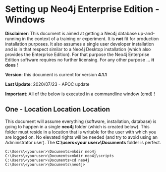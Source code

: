 # Setting up Neo4j Enterprise Edition - Windows

**Disclaimer**: This document is aimed at getting a Neo4j database up-and-running in the context of a training or experiment. It is **not** fit for production installation purposes. It also assumes a single user developer installation and is in that respect similar to a Neo4j Desktop installation (which also provides the Enterprise Edition). For that purpose the Neo4j Enterprise Edition software requires no further licensing. For any other purpose … **it does** !

**Version**: this document is current for version **4.1.1**

**Last Update**: 2020/07/23 - APOC update

**Important**: All of the below is executed in a commandline window (cmd)  !

## One - Location Location Location

This document will assume everything (software, installation, database) is going to happen in a single **neo4j** folder (which is created below). This folder must reside in a location that is writable for the user with which you are logged on. No elevated rights will be needed (and try to avoid using an Administrator user). The **C:\users\<your user>\Documents** folder is perfect.

```
C:\Users\<youruser>\Documents>mkdir neo4j
C:\Users\<youruser>\Documents>mkdir neo4j\scripts
C:\Users\<youruser>\Documents>cd neo4j
C:\Users\<youruser>\Documents\neo4j>
```

